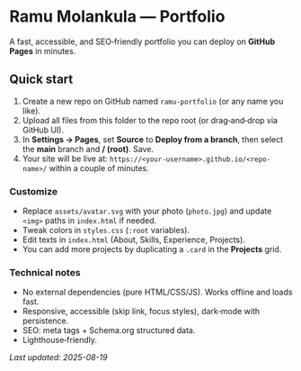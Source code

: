 # Ramu Molankula — Portfolio

A fast, accessible, and SEO‑friendly portfolio you can deploy on **GitHub Pages** in minutes.

## Quick start

1. Create a new repo on GitHub named `ramu-portfolio` (or any name you like).
2. Upload all files from this folder to the repo root (or drag‑and‑drop via GitHub UI).
3. In **Settings → Pages**, set **Source** to **Deploy from a branch**, then select the **main** branch and **/ (root)**. Save.
4. Your site will be live at: `https://<your-username>.github.io/<repo-name>/` within a couple of minutes.

### Customize

- Replace `assets/avatar.svg` with your photo (`photo.jpg`) and update `<img>` paths in `index.html` if needed.
- Tweak colors in `styles.css` (`:root` variables).
- Edit texts in `index.html` (About, Skills, Experience, Projects).
- You can add more projects by duplicating a `.card` in the **Projects** grid.

### Technical notes

- No external dependencies (pure HTML/CSS/JS). Works offline and loads fast.
- Responsive, accessible (skip link, focus styles), dark‑mode with persistence.
- SEO: meta tags + Schema.org structured data.
- Lighthouse‑friendly.

_Last updated: 2025-08-19_
